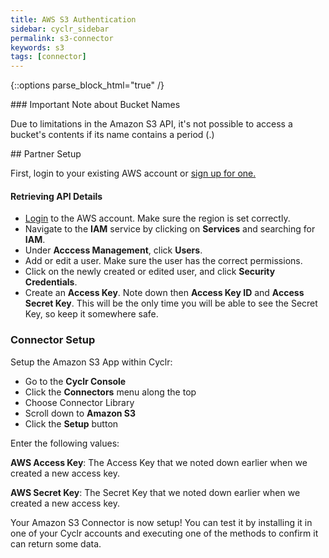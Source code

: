 ```yaml
---
title: AWS S3 Authentication
sidebar: cyclr_sidebar
permalink: s3-connector
keywords: s3
tags: [connector]
---
```

{::options parse_block_html="true" /}
<section class="card py-5 my-5">
### Important Note about Bucket Names

Due to limitations in the Amazon S3 API, it's not possible to access a bucket's contents if its name contains a period (.)


</section>
<section class="card py-5 my-5">
## Partner Setup

First, login to your existing AWS account or [sign up for one.](https://aws.amazon.com/)

#### Retrieving API Details

*   [Login](https://console.aws.amazon.com/console/home) to the AWS account. Make sure the region is set correctly.
*   Navigate to the **IAM** service by clicking on **Services** and searching for **IAM**.
*   Under **Acccess Management**, click **Users**.
*   Add or edit a user. Make sure the user has the correct permissions.
*   Click on the newly created or edited user, and click **Security Credentials**. 
*   Create an **Access Key**. Note down then **Access Key ID** and **Access Secret Key**. This will be the only time you will be able to see the Secret Key, so keep it somewhere safe.

### Connector Setup

Setup the Amazon S3 App within Cyclr:

*   Go to the **Cyclr Console**
*   Click the **Connectors** menu along the top
*   Choose Connector Library
*   Scroll down to **Amazon S3**
*   Click the **Setup** button

Enter the following values:

**AWS Access Key**: The Access Key that we noted down earlier when we created a new access key.

**AWS Secret Key**:  The Secret Key that we noted down earlier when we created a new access key.


Your Amazon S3 Connector is now setup! You can test it by installing it in one of your Cyclr accounts and executing one of the methods to confirm it can return some data.

</section>
